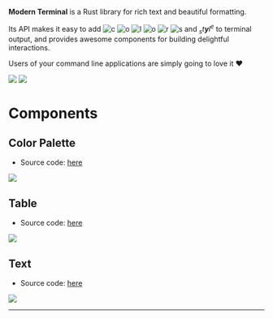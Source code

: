 **Modern Terminal** is a Rust library
for rich text and beautiful formatting.

Its API makes it easy to add
![c](https://img.shields.io/badge/c-FF0000)
![o](https://img.shields.io/badge/o-FFFF00)
![l](https://img.shields.io/badge/l-00FF00)
![o](https://img.shields.io/badge/o-00FFFF)
![r](https://img.shields.io/badge/r-0000FF)
![s](https://img.shields.io/badge/s-FF00FF)
and *<sub>s</sub>t**y**l<sup>e</sup>* to terminal output,
and provides awesome components
for building delightful interactions.

Users of your command line applications are simply going to love it ❤️

[![](https://img.shields.io/badge/crates.io-latest-green)](
  https://crates.io/crates/modern-terminal)
[![](https://img.shields.io/docsrs/modern-terminal?color=green)](
  https://docs.rs/modern-terminal/latest)

<!-- Modern Terminal can also render pretty tables,
progress bars,
markdown,
syntax highlighted source code,
tracebacks,
and more — out of the box. -->

# Components

## Color Palette

- Source code: [here][COLOR_PALETTE_SRC]

![][COLOR_PALETTE]

## Table

- Source code: [here][TABLE_SRC]

![][TABLE]

## Text

- Source code: [here][TEXT_SRC]

![][TEXT]

---

[COLOR_PALETTE]: https://raw.githubusercontent.com/kamadorueda/modern-terminal/latest/examples/color_palette.svg
[COLOR_PALETTE_SRC]: https://github.com/kamadorueda/modern-terminal/blob/latest/examples/color_palette.rs

[TABLE]: https://raw.githubusercontent.com/kamadorueda/modern-terminal/latest/examples/table.svg
[TABLE_SRC]: https://github.com/kamadorueda/modern-terminal/blob/latest/examples/table.rs

[TEXT]: https://raw.githubusercontent.com/kamadorueda/modern-terminal/latest/examples/text.svg
[TEXT_SRC]: https://github.com/kamadorueda/modern-terminal/blob/latest/examples/table.rs
